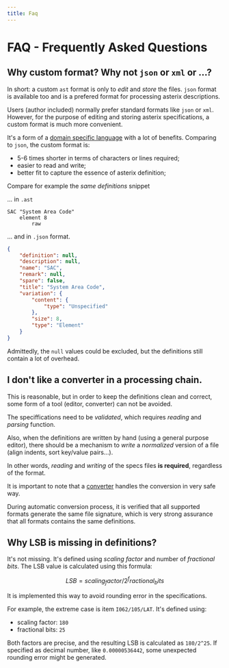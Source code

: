 ```yaml
---
title: Faq
---
```


# FAQ - Frequently Asked Questions

## Why custom format? Why not `json` or `xml` or ...?

In short: a custom `ast` format is only to *edit* and *store* the files.
`json` format is available too and is a prefered format for processing
asterix descriptions.

Users (author included) normally prefer standard formats like `json` or `xml`.
However, for the purpose of editing and storing asterix specifications,
a custom format is much more convenient.

It's a form of a [domain specific language](https://en.wikipedia.org/wiki/Domain-specific_language)
with a lot of benefits. Comparing to `json`, the custom format is:

- 5-6 times shorter in terms of characters or lines required;
- easier to read and write;
- better fit to capture the essence of asterix definition;

Compare for example the *same definitions* snippet

... in `.ast`

```
SAC "System Area Code"
    element 8
        raw
```

... and in `.json` format.

```json
{
    "definition": null,
    "description": null,
    "name": "SAC",
    "remark": null,
    "spare": false,
    "title": "System Area Code",
    "variation": {
        "content": {
            "type": "Unspecified"
        },
        "size": 8,
        "type": "Element"
    }
}
```
Admittedly, the `null` values could be excluded, but the definitions
still contain a lot of overhead.

## I don't like a converter in a processing chain.

This is reasonable, but in order to keep the definitions
clean and correct, some form of a tool (editor, converter)
can not be avoided.

The speciffications need to be *validated*, which requires
*reading* and *parsing* function.

Also, when the definitions are written by hand (using a general
purpose editor), there should be a mechanism to *write* a *normalized*
version of a file (align indents, sort key/value pairs...).

In other words, *reading* and *writing* of the specs files **is required**,
regardless of the format.

It is important to note that a [converter](/converter.html) handles
the conversion in very safe way.

During automatic conversion process, it is verified that all supported formats
generate the same file signature, which is very strong assurance that all formats
contains the same definitions.


## Why LSB is missing in definitions?

It's not missing. It's defined using *scaling factor* and number of *fractional bits*.
The LSB value is calculated using this formula:

```math
LSB = scaling_factor / 2^fractional_bits
```

It is implemented this way to avoid rounding error in the specifications.

For example, the extreme case is item `I062/105/LAT`.
It's defined using:

- scaling factor: `180`
- fractional bits: `25`

Both factors are precise, and the resulting LSB is calculated as `180/2^25`.
If specified as decimal number, like `0.00000536442`,
some unexpected rounding error might be generated.

